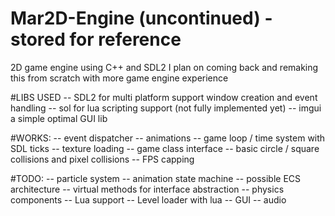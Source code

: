 # Mar2D-Engine (uncontinued) - stored for reference 
2D game engine using C++ and SDL2
I plan on coming back and remaking this from scratch with more game engine experience 

#LIBS USED
  -- SDL2 for multi platform support window creation and event handling
  -- sol for lua scripting support (not fully implemented yet)
  -- imgui a simple optimal GUI lib
  
#WORKS:
  -- event dispatcher
  -- animations
  -- game loop / time system with SDL ticks
  -- texture loading
  -- game class interface
  -- basic circle / square collisions and pixel collisions
  -- FPS capping
 
#TODO:
  -- particle system
  -- animation state machine
  -- possible ECS architecture
  -- virtual methods for interface abstraction
  -- physics components
  -- Lua support
  -- Level loader with lua 
  -- GUI
  -- audio
